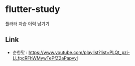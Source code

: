 # flutter-study
플러터 자습 이력 남기기

## Link
- 순한맛 : https://www.youtube.com/playlist?list=PLQt_pzi-LLfpcRFhWMywTePfZ2aPapvyl
